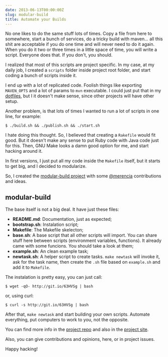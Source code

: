```yaml
---
date: 2013-06-13T00:00:00Z
slug: modular-build
title: Automate your Builds
---
```


No one likes to do the same stuff lots of times. Copy a file from here to
somewhere, start a bunch of services, do a tricky build with maven... all this
shit are acceptable if you do one time and will never need to do it again. When
you do it two or three times in a little space of time, you will write a
script. Everyone does that. If you don't, you should.

I realized that most of this scripts are project specific. In my case, at my
daily job, I created a `scripts` folder inside project root folder, and start
coding a bunch of scripts inside it.

I end up with a lot of replicated code. Foolish things like exporting
`MAVEN_OPTS` and a lot of params to `mvn` executable. I could just put that
in my [dotfiles][dotfiles], but I it doesn't make sense, since other
projects will have other setup.

Another problem, is that lots of times I wanted to run a lot of scripts in one
line, for example:

```console
$ ./build.sh && ./publish.sh && ./start.sh
```

I hate doing this thought. So, I believed that creating a `Rakefile` would fit
good. But it doesn't make any sense to put Ruby code with Java code just for
this. Then, GNU Make looks a damn good option for me, and start hacking around
it.

In first versions, I just put all my code inside the `Makefile` itself, but it
starts to get big, and I decided to modularize.

So, I created the [modular-build project][modular-build] with some
[@merencia][lucas] contributions and ideas.

## modular-build

The base itself is not a big deal. It have just these files:

- **README.md**: Documentation, just as expected;
- **bootstrap.sh**: Instalation script;
- **Makefile**: The Makefile skelecton;
- **base.sh**: A base script that all other scripts will import. You can share
stuff here between scripts (environment variables, functions). It already came
with some funcions. You should take a look at them;
- **example.sh**: An clean example task;
- **newtask.sh**: A helper script to create tasks. `make newtask` will invoke
it, ask for the task name, then create the `.sh` file based on `example.sh` and
add it to `Makefile`.

The instalation is pretty easy, you can just call:

```console
$ wget -qO- http://git.io/63HVSg | bash
```

or, using curl:

```console
$ curl -s http://git.io/63HVSg | bash
```

After that, `make newtask` and start building your own scripts. Automate
everything, put computers to work to you, not the opposite.

You can find more info in the [project repo][modular-build] and also in
the [project site][modular-build].

Also, you can give contributions and opinions, here, or in project issues.

Happy hacking!

[modular-build]: https://github.com/caarlos0/modular-build
[lucas]: https://github.com/merencia
[dotfiles]: https://github.com/caarlos0/dotfiles
